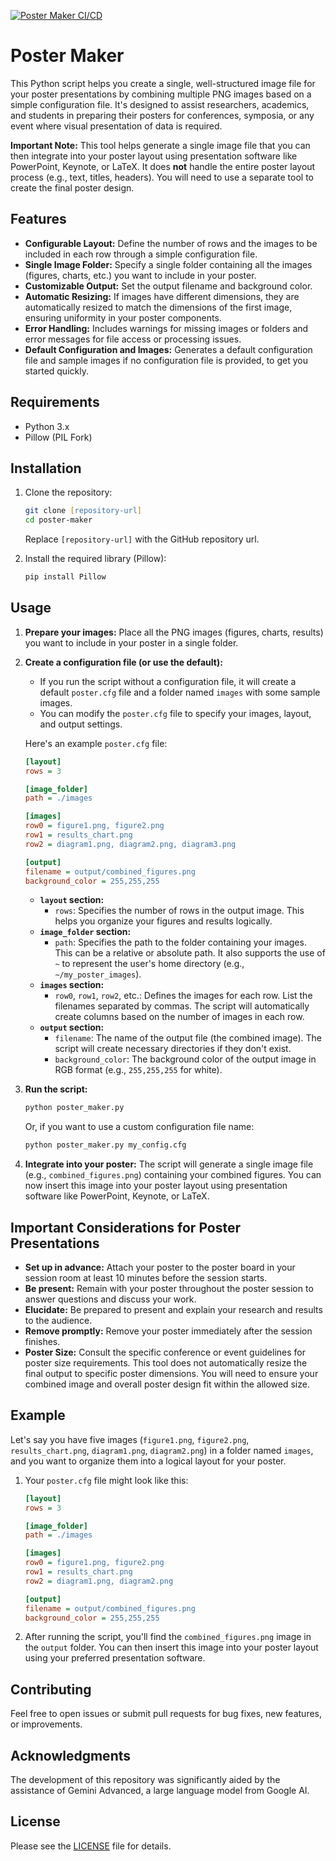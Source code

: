 [![Poster Maker CI/CD](https://github.com/kangwonlee/poster-maker/actions/workflows/poster-maker.yaml/badge.svg)](https://github.com/kangwonlee/poster-maker/actions/workflows/poster-maker.yaml)
# Poster Maker

This Python script helps you create a single, well-structured image file for your poster presentations by combining multiple PNG images based on a simple configuration file. It's designed to assist researchers, academics, and students in preparing their posters for conferences, symposia, or any event where visual presentation of data is required.

**Important Note:** This tool helps generate a single image file that you can then integrate into your poster layout using presentation software like PowerPoint, Keynote, or LaTeX. It does **not** handle the entire poster layout process (e.g., text, titles, headers). You will need to use a separate tool to create the final poster design.

## Features

-   **Configurable Layout:** Define the number of rows and the images to be included in each row through a simple configuration file.
-   **Single Image Folder:** Specify a single folder containing all the images (figures, charts, etc.) you want to include in your poster.
-   **Customizable Output:** Set the output filename and background color.
-   **Automatic Resizing:** If images have different dimensions, they are automatically resized to match the dimensions of the first image, ensuring uniformity in your poster components.
-   **Error Handling:** Includes warnings for missing images or folders and error messages for file access or processing issues.
-   **Default Configuration and Images:** Generates a default configuration file and sample images if no configuration file is provided, to get you started quickly.

## Requirements

-   Python 3.x
-   Pillow (PIL Fork)

## Installation

1.  Clone the repository:

    ```zsh
    git clone [repository-url]
    cd poster-maker
    ```
    Replace `[repository-url]` with the GitHub repository url.

2.  Install the required library (Pillow):

    ```zsh
    pip install Pillow
    ```

## Usage

1.  **Prepare your images:** Place all the PNG images (figures, charts, results) you want to include in your poster in a single folder.
2.  **Create a configuration file (or use the default):**

    -   If you run the script without a configuration file, it will create a default `poster.cfg` file and a folder named `images` with some sample images.
    -   You can modify the `poster.cfg` file to specify your images, layout, and output settings.

    Here's an example `poster.cfg` file:

    ```cfg
    [layout]
    rows = 3

    [image_folder]
    path = ./images

    [images]
    row0 = figure1.png, figure2.png
    row1 = results_chart.png
    row2 = diagram1.png, diagram2.png, diagram3.png

    [output]
    filename = output/combined_figures.png
    background_color = 255,255,255
    ```

    -   **`layout` section:**
        -   `rows`: Specifies the number of rows in the output image. This helps you organize your figures and results logically.
    -   **`image_folder` section:**
        -   `path`: Specifies the path to the folder containing your images. This can be a relative or absolute path. It also supports the use of `~` to represent the user's home directory (e.g., `~/my_poster_images`).
    -   **`images` section:**
        -   `row0`, `row1`, `row2`, etc.: Defines the images for each row. List the filenames separated by commas. The script will automatically create columns based on the number of images in each row.
    -   **`output` section:**
        -   `filename`: The name of the output file (the combined image). The script will create necessary directories if they don't exist.
        -   `background_color`: The background color of the output image in RGB format (e.g., `255,255,255` for white).

3.  **Run the script:**

    ```zsh
    python poster_maker.py
    ```

    Or, if you want to use a custom configuration file name:

    ```zsh
    python poster_maker.py my_config.cfg
    ```

4.  **Integrate into your poster:** The script will generate a single image file (e.g., `combined_figures.png`) containing your combined figures. You can now insert this image into your poster layout using presentation software like PowerPoint, Keynote, or LaTeX.

## Important Considerations for Poster Presentations

- **Set up in advance:** Attach your poster to the poster board in your session room at least 10 minutes before the session starts.
- **Be present:** Remain with your poster throughout the poster session to answer questions and discuss your work.
- **Elucidate:** Be prepared to present and explain your research and results to the audience.
- **Remove promptly:** Remove your poster immediately after the session finishes.
- **Poster Size:** Consult the specific conference or event guidelines for poster size requirements. This tool does not automatically resize the final output to specific poster dimensions. You will need to ensure your combined image and overall poster design fit within the allowed size.

## Example

Let's say you have five images (`figure1.png`, `figure2.png`, `results_chart.png`, `diagram1.png`, `diagram2.png`) in a folder named `images`, and you want to organize them into a logical layout for your poster.

1.  Your `poster.cfg` file might look like this:

    ```cfg
    [layout]
    rows = 3

    [image_folder]
    path = ./images

    [images]
    row0 = figure1.png, figure2.png
    row1 = results_chart.png
    row2 = diagram1.png, diagram2.png

    [output]
    filename = output/combined_figures.png
    background_color = 255,255,255
    ```

2.  After running the script, you'll find the `combined_figures.png` image in the `output` folder. You can then insert this image into your poster layout using your preferred presentation software.

## Contributing

Feel free to open issues or submit pull requests for bug fixes, new features, or improvements.

## Acknowledgments

The development of this repository was significantly aided by the assistance of Gemini Advanced, a large language model from Google AI.

## License

Please see the [LICENSE](LICENSE) file for details.
